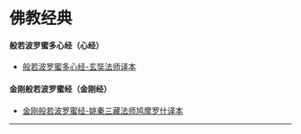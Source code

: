 # 佛教经典

#### 般若波罗蜜多心经（心经）
- [般若波罗蜜多心经-玄奘法师译本](https://github.com/ChineseLiterature/BuddhistClassics/blob/master/xin_jing/base_simple_zh.txt)

#### 金刚般若波罗蜜经（金刚经）
- [金刚般若波罗蜜经-姚秦三藏法师鸠摩罗什译本](https://github.com/ChineseLiterature/BuddhistClassics/blob/master/jin_gang_jing/base_simple_zh.txt)

---
